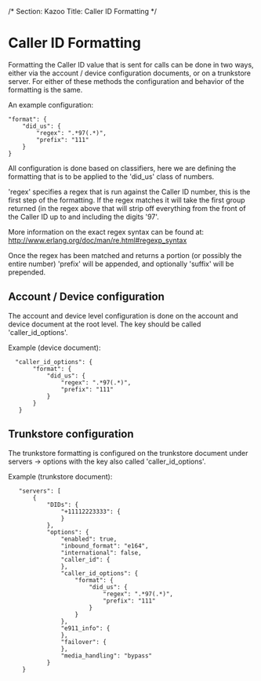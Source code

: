 /*
Section: Kazoo
Title: Caller ID Formatting
*/

# Caller ID Formatting

Formatting the Caller ID value that is sent for calls can be done in two ways, either via the account / device configuration documents, or on a trunkstore server.  For either of  these methods the configuration and behavior of the formatting is the same.

An example configuration:
```
"format": {
    "did_us": {
        "regex": ".*97(.*)",
        "prefix": "111"
    }
}
```
All configuration is done based on classifiers, here we are defining the formatting that is to be applied to the 'did_us' class of numbers.

'regex' specifies a regex that is run against the Caller ID number, this is the first step of the formatting.  If the regex matches it will take the first group returned (in the regex above that will strip off everything from the front of the Caller ID up to and including the digits '97'.

More information on the exact regex syntax can be found at: http://www.erlang.org/doc/man/re.html#regexp_syntax

Once the regex has been matched and returns a portion (or possibly the entire number) 'prefix' will be appended, and optionally 'suffix' will be prepended.

## Account / Device configuration

The account and device level configuration is done on the account and device document at the root level.  The key should be called 'caller_id_options'.

Example (device document):
```
  "caller_id_options": {
       "format": {
           "did_us": {
               "regex": ".*97(.*)",
               "prefix": "111"
           }
       }
   }
```

## Trunkstore configuration

The trunkstore formatting is configured on the trunkstore document under servers -> options with the key also called 'caller_id_options'.

Example (trunkstore document):
```
   "servers": [
       {
           "DIDs": {
               "+11112223333": {
               }
           },
           "options": {
               "enabled": true,
               "inbound_format": "e164",
               "international": false,
               "caller_id": {
               },
               "caller_id_options": {
                   "format": {
                       "did_us": {
                           "regex": ".*97(.*)",
                           "prefix": "111"
                       }
                   }
               },
               "e911_info": {
               },
               "failover": {
               },
               "media_handling": "bypass"
           }
    }
```
